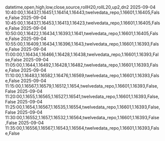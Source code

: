 datetime,open,high,low,close,source,rollH20,rollL20,up2,dn2
2025-09-04 10:40:00,1.16437,1.16451,1.16414,1.16443,twelvedata_repo,1.16601,1.16405,False,False
2025-09-04 10:45:00,1.16437,1.16453,1.16413,1.16423,twelvedata_repo,1.16601,1.16405,False,False
2025-09-04 10:50:00,1.16422,1.16434,1.16393,1.1641,twelvedata_repo,1.16601,1.16405,False,False
2025-09-04 10:55:00,1.16409,1.16434,1.16396,1.1643,twelvedata_repo,1.16601,1.16393,False,False
2025-09-04 11:00:00,1.16434,1.16466,1.16428,1.16438,twelvedata_repo,1.16601,1.16393,False,False
2025-09-04 11:05:00,1.1644,1.16492,1.16428,1.16482,twelvedata_repo,1.16601,1.16393,False,False
2025-09-04 11:10:00,1.16483,1.16582,1.16476,1.16569,twelvedata_repo,1.16601,1.16393,False,False
2025-09-04 11:15:00,1.16567,1.16579,1.16512,1.1654,twelvedata_repo,1.16601,1.16393,False,False
2025-09-04 11:20:00,1.1655,1.16565,1.16527,1.16541,twelvedata_repo,1.16601,1.16393,False,False
2025-09-04 11:25:00,1.1654,1.16567,1.16535,1.16554,twelvedata_repo,1.16601,1.16393,False,False
2025-09-04 11:30:00,1.16552,1.1657,1.16532,1.16564,twelvedata_repo,1.16601,1.16393,False,False
2025-09-04 11:35:00,1.16556,1.16567,1.16543,1.16564,twelvedata_repo,1.16601,1.16393,False,False
